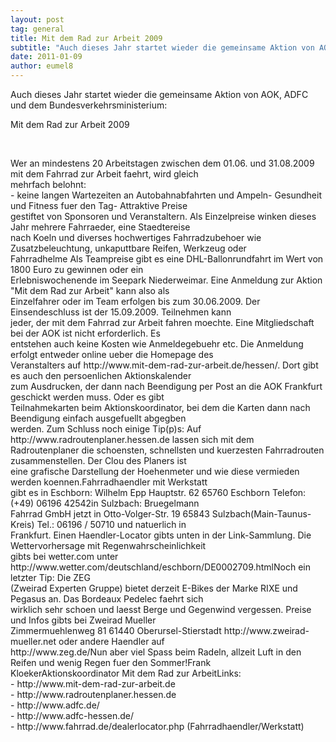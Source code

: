 ```yaml
---
layout: post
tag: general
title: Mit dem Rad zur Arbeit 2009
subtitle: "Auch dieses Jahr startet wieder die gemeinsame Aktion von AOK, ADFC und dem Bundesverkehrsministerium:nMit dem Rad zur Arbeit 2009nWer an mindestens 20 Arbeitstagen zwischen dem 01.06. und 31.08.2009 mit dem Fahrrad zur Arbeit faehrt, wird gleich mehr&hellip;"
date: 2011-01-09
author: eumel8
---
```


<p>Auch dieses Jahr startet wieder die gemeinsame Aktion von AOK, ADFC und dem Bundesverkehrsministerium:</p>
<p>Mit dem Rad zur Arbeit 2009</p>
<br/>
<p>Wer an mindestens 20 Arbeitstagen zwischen dem 01.06. und 31.08.2009 mit dem Fahrrad zur Arbeit faehrt, wird gleich<br />mehrfach belohnt:<br />- keine langen Wartezeiten an Autobahnabfahrten und Ampeln- Gesundheit und Fitness fuer den Tag- Attraktive Preise<br />gestiftet von Sponsoren und Veranstaltern. Als Einzelpreise winken dieses Jahr mehrere Fahrraeder, eine Staedtereise<br />nach Koeln und diverses hochwertiges Fahrradzubehoer wie Zusatzbeleuchtung, unkaputtbare Reifen, Werkzeug oder<br />Fahrradhelme Als Teampreise gibt es eine DHL-Ballonrundfahrt im Wert von 1800 Euro zu gewinnen oder ein<br />Erlebniswochenende im Seepark Niederweimar. Eine Anmeldung zur Aktion "Mit dem Rad zur Arbeit" kann also als<br />Einzelfahrer oder im Team erfolgen bis zum 30.06.2009. Der Einsendeschluss ist der 15.09.2009. Teilnehmen kann<br />jeder, der mit dem Fahrrad zur Arbeit fahren moechte. Eine Mitgliedschaft bei der AOK ist nicht erforderlich. Es<br />entstehen auch keine Kosten wie Anmeldegebuehr etc. Die Anmeldung erfolgt entweder online ueber die Homepage des<br />Veranstalters auf http://www.mit-dem-rad-zur-arbeit.de/hessen/. Dort gibt es auch den persoenlichen Aktionskalender<br />zum Ausdrucken, der dann nach Beendigung per Post an die AOK Frankfurt geschickt werden muss. Oder es gibt<br />Teilnahmekarten beim Aktionskoordinator, bei dem die Karten dann nach Beendigung einfach ausgefuellt abgegben<br />werden. Zum Schluss noch einige Tip(p)s: Auf http://www.radroutenplaner.hessen.de lassen sich mit dem<br />Radroutenplaner die schoensten, schnellsten und kuerzesten Fahrradrouten zusammenstellen. Der Clou des Planers ist<br />eine grafische Darstellung der Hoehenmeter und wie diese vermieden werden koennen.Fahrradhaendler mit Werkstatt<br />gibt es in Eschborn: Wilhelm Epp Hauptstr. 62 65760 Eschborn Telefon: (+49) 06196 42542in Sulzbach: Bruegelmann<br />Fahrrad GmbH jetzt in Otto-Volger-Str. 19 65843 Sulzbach(Main-Taunus-Kreis) Tel.: 06196 / 50710 und natuerlich in<br />Frankfurt. Einen Haendler-Locator gibts unten in der Link-Sammlung. Die Wettervorhersage mit Regenwahrscheinlichkeit<br />gibts bei wetter.com unter http://www.wetter.com/deutschland/eschborn/DE0002709.htmlNoch ein letzter Tip: Die ZEG<br />(Zweirad Experten Gruppe) bietet derzeit E-Bikes der Marke RIXE und Pegasus an. Das Bordeaux Pedelec faehrt sich<br />wirklich sehr schoen und laesst Berge und Gegenwind vergessen. Preise und Infos gibts bei Zweirad Mueller<br />Zimmermuehlenweg 81 61440 Oberursel-Stierstadt http://www.zweirad-mueller.net oder andere Haendler auf<br />http://www.zeg.de/Nun aber viel Spass beim Radeln, allzeit Luft in den Reifen und wenig Regen fuer den Sommer!Frank<br />KloekerAktionskoordinator Mit dem Rad zur ArbeitLinks:<br />- http://www.mit-dem-rad-zur-arbeit.de<br />- http://www.radroutenplaner.hessen.de<br />- http://www.adfc.de/<br />- http://www.adfc-hessen.de/<br />- http://www.fahrrad.de/dealerlocator.php (Fahrradhaendler/Werkstatt)</p>

